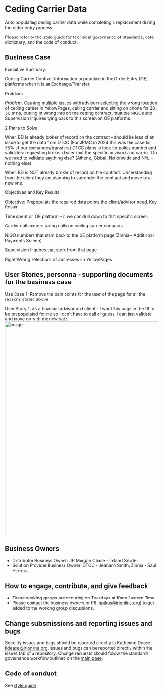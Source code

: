 # Ceding Carrier Data
Auto populating ceding carrier data while completing a replacement during the order entry process. 

Please refer to the [style guide](https://github.com/Insured-Retirement-Institute/Style-Guide) for technical governance of standards, data dictionary, and the code of conduct.

## Business Case
Executive Summary: 

Ceding Carrier Contract Information to populate in the Order Entry (OE) platforms when it is an Exchange/Transfer.  

Problem: 

*Problem*. Causing multiple issues with advisors selecting the wrong location of ceding carrier in YellowPages, calling carrier and sitting on phone for 20-30 mins, putting in wrong info on the ceding contract, multiple NIGOs and Supervision Inquires tying back to this screen on OE platforms.  

 

2 Paths to Solve: 

 

When BD is already broker of record on the contract – should be less of an issue to get the data from DTCC (For JPMC in 2024 this was the case for 75% of our exchanges/transfers) DTCC plans to look for policy number and validates: requesting broker dealer (not the specific advisor) and carrier. Do we need to validate anything else? (Athene, Global, Nationwide and NYL – nothing else) 

When BD is NOT already broker of record on the contract. Understanding from the client they are planning to surrender the contract and move to a new one. 

Objectives and Key Results 

Objective: Prepopulate the required data points the client/advisor need. 
Key Result:  

Time spent on OE platform – if we can drill down to that specific screen 

Carrier call centers taking calls on ceding carrier contracts 

NIGO numbers that stem back to the OE platform page (Zinnia – Additional Payments Screen) 

Supervision Inquires that stem from that page 

Right/Wrong selections of addresses on YellowPages 

## User Stories, personna - supporting documents for the business case
Use Case 1: Remove the pain points for the user of the page for all the reasons stated above.  

User Story 1: As a financial advisor and client – I want this page in the UI to be prepopulated for me so I don’t have to call or guess. I can just validate and move on with the new sale.  
<img width="1236" height="705" alt="image" src="https://github.com/user-attachments/assets/a080f88d-f709-4981-bfc0-3fc0df25fa0e" />

## Business Owners 
- Distributor Business Owner: JP Morgan Chase - Leland Snyder
- Solution Provider Business Owner: DTCC - Jeanann Smith; Zinnia - Saul Herrera 

## How to engage, contribute, and give feedback
- These working groups are occuring on Tuesdays at 10am Eastern Time
- Please contact the business owners or IRI (hpikus@irionline.org) to get added to the working group discussions. 

## Change subsmissions and reporting issues and bugs

Security issues and bugs should be reported directly to Katherine Dease kdease@irionline.org. Issues and bugs can be reported directly within the issues tab of a repository. Change requests should follow the standards governance workflow outlined on the [main page](https://github.com/Insured-Retirement-Institute).

## Code of conduct

See [style guide](https://github.com/Insured-Retirement-Institute/Style-Guide)
